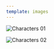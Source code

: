 ```yaml
---
template: images
---
```


![Characters 01](../../_Images/v09/StoryChara1.png#.insert)

![Characters 02](../../_Images/v09/StoryChara2.png#.insert)
